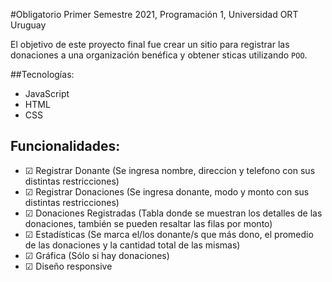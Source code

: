 #Obligatorio Primer Semestre 2021, Programación 1, Universidad ORT Uruguay

El objetivo de este proyecto final fue crear un sitio para registrar las donaciones a una organización benéfica y obtener sticas utilizando `POO`.

##Tecnologías:
- JavaScript
- HTML
- CSS

## Funcionalidades:
- &#x2611; Registrar Donante (Se ingresa nombre, direccion y telefono con sus distintas restricciones)
- &#x2611; Registrar Donaciones (Se ingresa donante, modo y monto con sus distintas restricciones)
- &#x2611; Donaciones Registradas (Tabla donde se muestran los detalles de las donaciones, también se pueden resaltar las filas por monto)
- &#x2611; Estadísticas (Se marca el/los donante/s que más dono, el promedio de las donaciones y la cantidad total de las mismas)
- &#x2611; Gráfica (Sólo si hay donaciones)
- &#x2611; Diseño responsive
